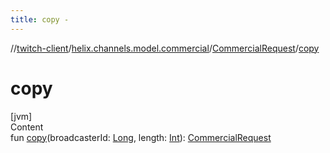 ```yaml
---
title: copy -
---
```

//[twitch-client](../../index.md)/[helix.channels.model.commercial](../index.md)/[CommercialRequest](index.md)/[copy](copy.md)



# copy  
[jvm]  
Content  
fun [copy](copy.md)(broadcasterId: [Long](https://kotlinlang.org/api/latest/jvm/stdlib/kotlin/-long/index.html), length: [Int](https://kotlinlang.org/api/latest/jvm/stdlib/kotlin/-int/index.html)): [CommercialRequest](index.md)  




